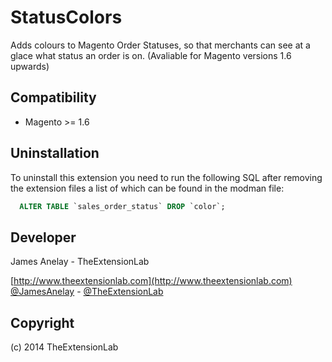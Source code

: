 # StatusColors
Adds colours to Magento Order Statuses, so that merchants can see at a glace what status an order is on. (Avaliable for Magento versions 1.6 upwards)

Compatibility
-------------
- Magento >= 1.6

Uninstallation
--------------
To uninstall this extension you need to run the following SQL after removing the extension files a list of which can be found in the modman file:
```sql
  ALTER TABLE `sales_order_status` DROP `color`;
```
Developer
--------------
James Anelay - TheExtensionLab

[http://www.theextensionlab.com](http://www.theextensionlab.com)
[@JamesAnelay](https://twitter.com/jamesanelay) - [@TheExtensionLab](https://twitter.com/TheExtensionLab)

Copyright
---------
(c) 2014 TheExtensionLab
